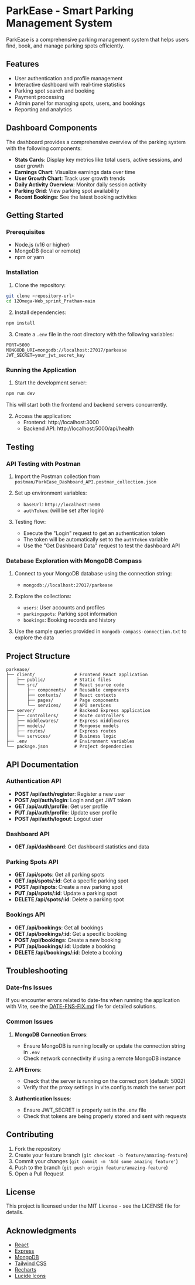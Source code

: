 # ParkEase - Smart Parking Management System

ParkEase is a comprehensive parking management system that helps users find, book, and manage parking spots efficiently.

## Features

- User authentication and profile management
- Interactive dashboard with real-time statistics
- Parking spot search and booking
- Payment processing
- Admin panel for managing spots, users, and bookings
- Reporting and analytics

## Dashboard Components

The dashboard provides a comprehensive overview of the parking system with the following components:

- **Stats Cards**: Display key metrics like total users, active sessions, and user growth
- **Earnings Chart**: Visualize earnings data over time
- **User Growth Chart**: Track user growth trends
- **Daily Activity Overview**: Monitor daily session activity
- **Parking Grid**: View parking spot availability
- **Recent Bookings**: See the latest booking activities

## Getting Started

### Prerequisites

- Node.js (v16 or higher)
- MongoDB (local or remote)
- npm or yarn

### Installation

1. Clone the repository:
```bash
git clone <repository-url>
cd 12Omega-Web_sprint_Pratham-main
```

2. Install dependencies:
```bash
npm install
```

3. Create a `.env` file in the root directory with the following variables:
```
PORT=5000
MONGODB_URI=mongodb://localhost:27017/parkease
JWT_SECRET=your_jwt_secret_key
```

### Running the Application

1. Start the development server:
```bash
npm run dev
```

This will start both the frontend and backend servers concurrently.

2. Access the application:
   - Frontend: http://localhost:3000
   - Backend API: http://localhost:5000/api/health

## Testing

### API Testing with Postman

1. Import the Postman collection from `postman/ParkEase_Dashboard_API.postman_collection.json`
2. Set up environment variables:
   - `baseUrl`: `http://localhost:5000`
   - `authToken`: (will be set after login)

3. Testing flow:
   - Execute the "Login" request to get an authentication token
   - The token will be automatically set to the `authToken` variable
   - Use the "Get Dashboard Data" request to test the dashboard API

### Database Exploration with MongoDB Compass

1. Connect to your MongoDB database using the connection string:
   - `mongodb://localhost:27017/parkease`

2. Explore the collections:
   - `users`: User accounts and profiles
   - `parkingspots`: Parking spot information
   - `bookings`: Booking records and history

3. Use the sample queries provided in `mongodb-compass-connection.txt` to explore the data

## Project Structure

```
parkease/
├── client/               # Frontend React application
│   ├── public/           # Static files
│   └── src/              # React source code
│       ├── components/   # Reusable components
│       ├── contexts/     # React contexts
│       ├── pages/        # Page components
│       └── services/     # API services
├── server/               # Backend Express application
│   ├── controllers/      # Route controllers
│   ├── middlewares/      # Express middlewares
│   ├── models/           # Mongoose models
│   ├── routes/           # Express routes
│   └── services/         # Business logic
├── .env                  # Environment variables
└── package.json          # Project dependencies
```

## API Documentation

### Authentication API

- **POST /api/auth/register**: Register a new user
- **POST /api/auth/login**: Login and get JWT token
- **GET /api/auth/profile**: Get user profile
- **PUT /api/auth/profile**: Update user profile
- **POST /api/auth/logout**: Logout user

### Dashboard API

- **GET /api/dashboard**: Get dashboard statistics and data

### Parking Spots API

- **GET /api/spots**: Get all parking spots
- **GET /api/spots/:id**: Get a specific parking spot
- **POST /api/spots**: Create a new parking spot
- **PUT /api/spots/:id**: Update a parking spot
- **DELETE /api/spots/:id**: Delete a parking spot

### Bookings API

- **GET /api/bookings**: Get all bookings
- **GET /api/bookings/:id**: Get a specific booking
- **POST /api/bookings**: Create a new booking
- **PUT /api/bookings/:id**: Update a booking
- **DELETE /api/bookings/:id**: Delete a booking

## Troubleshooting

### Date-fns Issues

If you encounter errors related to date-fns when running the application with Vite, see the [DATE-FNS-FIX.md](./DATE-FNS-FIX.md) file for detailed solutions.

### Common Issues

1. **MongoDB Connection Errors**:
   - Ensure MongoDB is running locally or update the connection string in `.env`
   - Check network connectivity if using a remote MongoDB instance

2. **API Errors**:
   - Check that the server is running on the correct port (default: 5002)
   - Verify that the proxy settings in vite.config.ts match the server port

3. **Authentication Issues**:
   - Ensure JWT_SECRET is properly set in the .env file
   - Check that tokens are being properly stored and sent with requests

## Contributing

1. Fork the repository
2. Create your feature branch (`git checkout -b feature/amazing-feature`)
3. Commit your changes (`git commit -m 'Add some amazing feature'`)
4. Push to the branch (`git push origin feature/amazing-feature`)
5. Open a Pull Request

## License

This project is licensed under the MIT License - see the LICENSE file for details.

## Acknowledgments

- [React](https://reactjs.org/)
- [Express](https://expressjs.com/)
- [MongoDB](https://www.mongodb.com/)
- [Tailwind CSS](https://tailwindcss.com/)
- [Recharts](https://recharts.org/)
- [Lucide Icons](https://lucide.dev/)